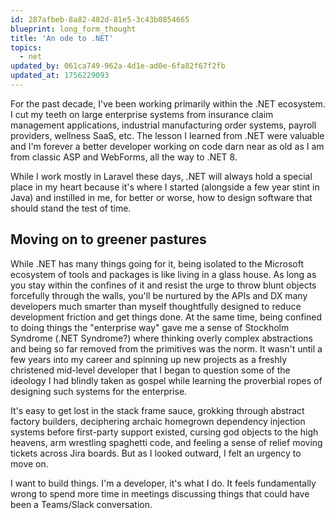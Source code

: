 ```yaml
---
id: 287afbeb-8a82-482d-81e5-3c43b0854665
blueprint: long_form_thought
title: 'An ode to .NET'
topics:
  - net
updated_by: 061ca749-962a-4d1e-ad0e-6fa82f67f2fb
updated_at: 1756229093
---
```

For the past decade, I've been working primarily within the .NET ecosystem. I cut my teeth on large enterprise systems from insurance claim management applications, industrial manufacturing order systems, payroll providers, wellness SaaS, etc. The lesson I learned from .NET were valuable and I'm forever a better developer working on code darn near as old as I am from classic ASP and WebForms, all the way to .NET 8. 

While I work mostly in Laravel these days, .NET will always hold a special place in my heart because it's where I started (alongside a few year stint in Java) and instilled in me, for better or worse, how to design software that should stand the test of time. 

## Moving on to greener pastures

While .NET has many things going for it, being isolated to the Microsoft ecosystem of tools and packages is like living in a glass house. As long as you stay within the confines of it and resist the urge to throw blunt objects forcefully through the walls, you'll be nurtured by the APIs and DX many developers much smarter than myself thoughtfully designed to reduce development friction and get things done. At the same time, being confined to doing things the "enterprise way" gave me a sense of Stockholm Syndrome (.NET Syndrome?) where thinking overly complex abstractions and being so far removed from the primitives was the norm. It wasn't until a few years into my career and spinning up new projects as a freshly christened mid-level developer that I began to question some of the ideology I had blindly taken as gospel while learning the proverbial ropes of designing such systems for the enterprise.

It's easy to get lost in the stack frame sauce, grokking through abstract factory builders, deciphering archaic homegrown dependency injection systems before first-party support existed, cursing god objects to the high heavens, arm wrestling spaghetti code, and feeling a sense of relief moving tickets across Jira boards. But as I looked outward, I felt an urgency to move on.

I want to build things. I'm a developer, it's what I do. It feels fundamentally wrong to spend more time in meetings discussing things that could have been a Teams/Slack conversation.